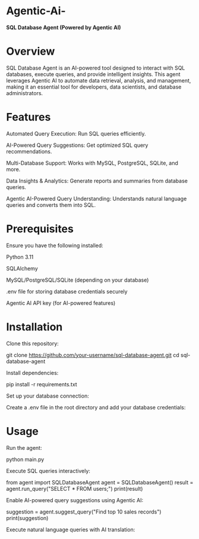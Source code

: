 # Agentic-Ai-

**SQL Database Agent (Powered by Agentic AI)**

# Overview

SQL Database Agent is an AI-powered tool designed to interact with SQL databases, execute queries, and provide intelligent insights. This agent leverages Agentic AI to automate data retrieval, analysis, and management, making it an essential tool for developers, data scientists, and database administrators.


# Features

Automated Query Execution: Run SQL queries efficiently.

AI-Powered Query Suggestions: Get optimized SQL query recommendations.

Multi-Database Support: Works with MySQL, PostgreSQL, SQLite, and more.

Data Insights & Analytics: Generate reports and summaries from database queries.

Agentic AI-Powered Query Understanding: Understands natural language queries and converts them into SQL.


# Prerequisites

Ensure you have the following installed:

Python 3.11 

SQLAlchemy

MySQL/PostgreSQL/SQLite (depending on your database)

.env file for storing database credentials securely

Agentic AI API key (for AI-powered features)

# Installation

Clone this repository:

git clone https://github.com/your-username/sql-database-agent.git
cd sql-database-agent

Install dependencies:

pip install -r requirements.txt

Set up your database connection:

Create a .env file in the root directory and add your database credentials:

# Usage

Run the agent:

python main.py

Execute SQL queries interactively:

from agent import SQLDatabaseAgent
agent = SQLDatabaseAgent()
result = agent.run_query("SELECT * FROM users;")
print(result)

Enable AI-powered query suggestions using Agentic AI:

suggestion = agent.suggest_query("Find top 10 sales records")
print(suggestion)

Execute natural language queries with AI translation:





